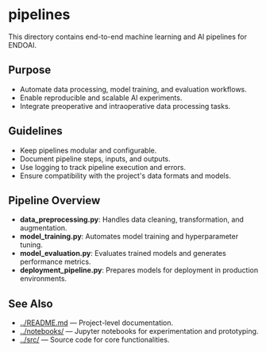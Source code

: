 # pipelines

This directory contains end-to-end machine learning and AI pipelines for ENDOAI.

## Purpose

- Automate data processing, model training, and evaluation workflows.
- Enable reproducible and scalable AI experiments.
- Integrate preoperative and intraoperative data processing tasks.

## Guidelines

- Keep pipelines modular and configurable.
- Document pipeline steps, inputs, and outputs.
- Use logging to track pipeline execution and errors.
- Ensure compatibility with the project's data formats and models.

## Pipeline Overview

- **data_preprocessing.py**: Handles data cleaning, transformation, and augmentation.
- **model_training.py**: Automates model training and hyperparameter tuning.
- **model_evaluation.py**: Evaluates trained models and generates performance metrics.
- **deployment_pipeline.py**: Prepares models for deployment in production environments.

## See Also

- [../README.md](../README.md) — Project-level documentation.
- [../notebooks/](../notebooks/) — Jupyter notebooks for experimentation and prototyping.
- [../src/](../src/) — Source code for core functionalities.

